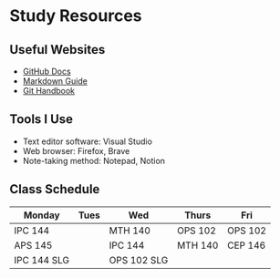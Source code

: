 # Study Resources
## Useful Websites

- [GitHub Docs](https://docs.github.com/)
- [Markdown Guide](https://www.markdownguide.org/)
- [Git Handbook](https://guides.github.com/introduction/git-handbook/)

## Tools I Use

- Text editor software: Visual Studio
- Web browser: Firefox, Brave
- Note-taking method: Notepad, Notion

## Class Schedule

|Monday |Tues|Wed   |Thurs  |Fri    |
|-------|---|-------|-------|-------|
|IPC 144|   |MTH 140|OPS 102|OPS 102|
|APS 145|   |IPC 144|MTH 140|CEP 146|
|IPC 144 SLG| | OPS 102 SLG| | |

